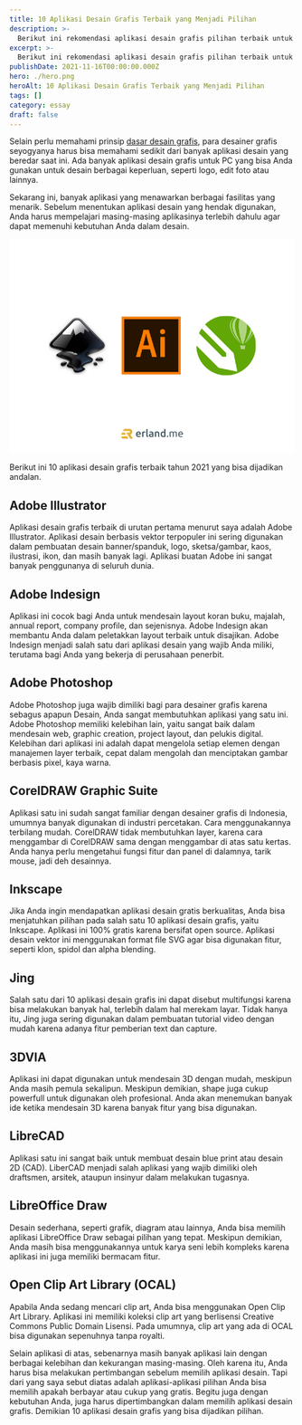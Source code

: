 ```yaml
---
title: 10 Aplikasi Desain Grafis Terbaik yang Menjadi Pilihan
description: >-
  Berikut ini rekomendasi aplikasi desain grafis pilihan terbaik untuk PC gratis dan berbayar, software desain grafis paling populer
excerpt: >-
  Berikut ini rekomendasi aplikasi desain grafis pilihan terbaik untuk PC gratis dan berbayar, software desain grafis paling populer
publishDate: 2021-11-16T00:00:00.000Z
hero: ./hero.png
heroAlt: 10 Aplikasi Desain Grafis Terbaik yang Menjadi Pilihan
tags: []
category: essay
draft: false
---
```


Selain perlu memahami prinsip [dasar desain grafis](/blog/dasar-desain-grafis/), para desainer grafis seyogyanya harus bisa memahami sedikit dari banyak aplikasi desain yang beredar saat ini. Ada banyak aplikasi desain grafis untuk PC yang bisa Anda gunakan untuk desain berbagai keperluan, seperti logo, edit foto atau lainnya.

Sekarang ini, banyak aplikasi yang menawarkan berbagai fasilitas yang menarik. Sebelum menentukan aplikasi desain yang hendak digunakan, Anda harus mempelajari masing-masing aplikasinya terlebih dahulu agar dapat memenuhi kebutuhan Anda dalam desain.

![aplikasi desain grafis](./images/aplikasi-desain-grafis.png)

Berikut ini 10 aplikasi desain grafis terbaik tahun 2021 yang bisa dijadikan andalan.

## Adobe Illustrator

Aplikasi desain grafis terbaik di urutan pertama menurut saya adalah Adobe Illustrator. Aplikasi desain berbasis vektor terpopuler ini sering digunakan dalam pembuatan desain banner/spanduk, logo, sketsa/gambar, kaos, ilustrasi, ikon, dan masih banyak lagi. Aplikasi buatan Adobe ini sangat banyak penggunanya di seluruh dunia.

## Adobe Indesign

Aplikasi ini cocok bagi Anda untuk mendesain layout koran buku, majalah, annual report, company profile, dan sejenisnya. Adobe Indesign akan membantu Anda dalam peletakkan layout terbaik untuk disajikan. Adobe Indesign menjadi salah satu dari aplikasi desain yang wajib Anda miliki, terutama bagi Anda yang bekerja di perusahaan penerbit.

## Adobe Photoshop

Adobe Photoshop juga wajib dimiliki bagi para desainer grafis karena sebagus apapun Desain, Anda sangat membutuhkan aplikasi yang satu ini. Adobe Photoshop memiliki kelebihan lain, yaitu sangat baik dalam mendesain web, graphic creation, project layout, dan pelukis digital. Kelebihan dari aplikasi ini adalah dapat mengelola setiap elemen dengan manajemen layer terbaik, cepat dalam mengolah dan menciptakan gambar berbasis pixel, kaya warna.

## CorelDRAW Graphic Suite

Aplikasi satu ini sudah sangat familiar dengan desainer grafis di Indonesia, umumnya banyak digunakan di industri percetakan. Cara menggunakannya terbilang mudah. CorelDRAW tidak membutuhkan layer, karena cara menggambar di CorelDRAW sama dengan menggambar di atas satu kertas. Anda hanya perlu mengetahui fungsi fitur dan panel di dalamnya, tarik mouse, jadi deh desainnya.

## Inkscape

Jika Anda ingin mendapatkan aplikasi desain gratis berkualitas, Anda bisa menjatuhkan pilihan pada salah satu 10 aplikasi desain grafis, yaitu Inkscape. Aplikasi ini 100% gratis karena bersifat open source. Aplikasi desain vektor ini menggunakan format file SVG agar bisa digunakan fitur, seperti klon, spidol dan alpha blending.

## Jing

Salah satu dari 10 aplikasi desain grafis ini dapat disebut multifungsi karena bisa melakukan banyak hal, terlebih dalam hal merekam layar. Tidak hanya itu, Jing juga sering digunakan dalam pembuatan tutorial video dengan mudah karena adanya fitur pemberian text dan capture.

## 3DVIA

Aplikasi ini dapat digunakan untuk mendesain 3D dengan mudah, meskipun Anda masih pemula sekalipun. Meskipun demikian, shape juga cukup powerfull untuk digunakan oleh profesional. Anda akan menemukan banyak ide ketika mendesain 3D karena banyak fitur yang bisa digunakan.

## LibreCAD

Aplikasi satu ini sangat baik untuk membuat desain blue print atau desain 2D (CAD). LiberCAD menjadi salah aplikasi yang wajib dimiliki oleh draftsmen, arsitek, ataupun insinyur dalam melakukan tugasnya.

## LibreOffice Draw

Desain sederhana, seperti grafik, diagram atau lainnya, Anda bisa memilih aplikasi LibreOffice Draw sebagai pilihan yang tepat. Meskipun demikian, Anda masih bisa menggunakannya untuk karya seni lebih kompleks karena aplikasi ini juga memiliki bermacam fitur.

## Open Clip Art Library (OCAL)

Apabila Anda sedang mencari clip art, Anda bisa menggunakan Open Clip Art Library. Aplikasi ini memiliki koleksi clip art yang berlisensi Creative Commons Public Domain Lisensi. Pada umumnya, clip art yang ada di OCAL bisa digunakan sepenuhnya tanpa royalti.

Selain aplikasi di atas, sebenarnya masih banyak aplikasi lain dengan berbagai kelebihan dan kekurangan masing-masing. Oleh karena itu, Anda harus bisa melakukan pertimbangan sebelum memilih aplikasi desain. Tapi dari yang saya sebut diatas adalah aplikasi-aplikasi pilihan Anda bisa memilih apakah berbayar atau cukup yang gratis. Begitu juga dengan kebutuhan Anda, juga harus dipertimbangkan dalam memilih aplikasi desain grafis. Demikian 10 aplikasi desain grafis yang bisa dijadikan pilihan.
